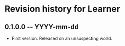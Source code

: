 # Revision history for Learner

## 0.1.0.0 -- YYYY-mm-dd

* First version. Released on an unsuspecting world.
